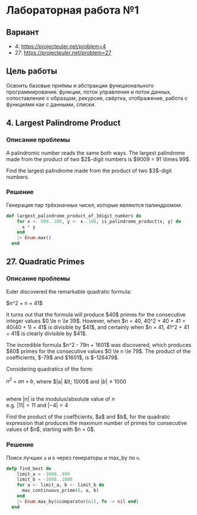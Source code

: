 # Лабораторная работа №1
## Вариант
- 4: https://projecteuler.net/problem=4
- 27: https://projecteuler.net/problem=27

## Цель работы
Освоить базовые приёмы и абстракции функционального программирования: функции, поток управления и поток данных, сопоставление с образцом, рекурсия, свёртка, отображение, работа с функциями как с данными, списки.

## 4. Largest Palindrome Product

### Описание проблемы
<p>A palindromic number reads the same both ways. The largest palindrome made from the product of two $2$-digit numbers is $9009 = 91 \times 99$.</p>
<p>Find the largest palindrome made from the product of two $3$-digit numbers.</p>

### Решение
Генерация пар трёхзначных чисел, которые являются палиндромом.
```elixir
def largest_palindrome_product_of_3digit_numbers do
    for x <- 999..100, y <- x..100, is_palindrome_product(x, y) do
      x * y
    end
    |> Enum.max()
  end
```

## 27. Quadratic Primes

### Описание проблемы

<p>Euler discovered the remarkable quadratic formula:</p>
<p class="center">$n^2 + n + 41$</p>
<p>It turns out that the formula will produce $40$ primes for the consecutive integer values $0 \le n \le 39$. However, when $n = 40, 40^2 + 40 + 41 = 40(40 + 1) + 41$ is divisible by $41$, and certainly when $n = 41, 41^2 + 41 + 41$ is clearly divisible by $41$.</p>
<p>The incredible formula $n^2 - 79n + 1601$ was discovered, which produces $80$ primes for the consecutive values $0 \le n \le 79$. The product of the coefficients, $-79$ and $1601$, is $-126479$.</p>
<p>Considering quadratics of the form:</p>

$n^2 + an + b$, where $|a| &lt; 1000$ and $|b| \le 1000$<br><br><div>where $|n|$ is the modulus/absolute value of $n$<br>e.g. $|11| = 11$ and $|-4| = 4$</div>

<p>Find the product of the coefficients, $a$ and $b$, for the quadratic expression that produces the maximum number of primes for consecutive values of $n$, starting with $n = 0$.</p>

### Решение
Поиск лучших `a` и `b` через генераторы и max_by по `n`.

```elixir
defp find_best do
    limit_a = -1000..999
    limit_b = -1000..1000
    for a <- limit_a, b <- limit_b do
      max_continuous_prime(0, a, b)
    end
    |> Enum.max_by(&comparator(&1), fn -> nil end)
  end
```
